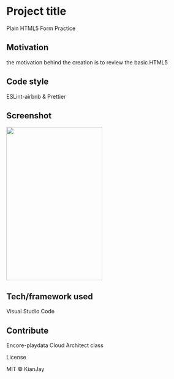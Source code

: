<h1>Project title</h1>
Plain HTML5 Form Practice

<h2> Motivation</h2>
the motivation behind the creation is to review the basic HTML5 

<h2>Code style</h2>
ESLint-airbnb & Prettier

Screenshot
-------------
<div>
<img width="250" height="400" src https://user-images.githubusercontent.com/54985943/104466180-41da2d80-55f8-11eb-829b-1b397e29e8ee.png />
</div>

<h2>Tech/framework used</h2>
Visual Studio Code

<h2>Contribute</h2>
Encore-playdata Cloud Architect class

License

MIT © KianJay
